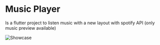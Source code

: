 # Music Player

Is a flutter project to listen music with a new layout with spotify API (only music preview available)

![Showcase](https://i.imgur.com/4p0b6s0.gif)